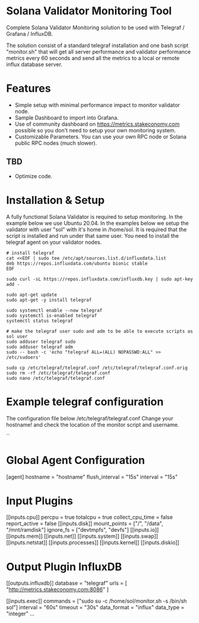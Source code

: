 # Solana Validator Monitoring Tool

Complete Solana Validator Monitoring solution to be used with Telegraf / Grafana / InfluxDB. 

The solution consist of a standard telegraf installation and one bash script "monitor.sh" that will get all server performance and validator performance metrics every 60 seconds and send all the metrics to a local or remote influx database server.

# Features

* Simple setup with minimal performance impact to monitor validator node.
* Sample Dashboard to import into Grafana.
* Use of community dashboard on https://metrics.stakeconomy.com possible so you don't need to setup your own monitoring system.
* Customizable Parameters. You can use your own RPC node or Solana public RPC nodes (much slower).

TBD
------
* Optimize code. 

# Installation & Setup

A fully functional Solana Validator is required to setup monitoring. In the example below we use Ubuntu 20.04.
In the examples below we setup the validator with user "sol" with it's home in /home/sol. It is required that the script is installed and run under that same user.
You need to install the telegraf agent on your validator nodes. 

```
# install telegraf
cat <<EOF | sudo tee /etc/apt/sources.list.d/influxdata.list
deb https://repos.influxdata.com/ubuntu bionic stable
EOF

sudo curl -sL https://repos.influxdata.com/influxdb.key | sudo apt-key add -

sudo apt-get update
sudo apt-get -y install telegraf

sudo systemctl enable --now telegraf
sudo systemctl is-enabled telegraf
systemctl status telegraf

# make the telegraf user sudo and adm to be able to execute scripts as sol user
sudo adduser telegraf sudo
sudo adduser telegraf adm
sudo -- bash -c 'echo "telegraf ALL=(ALL) NOPASSWD:ALL" >> /etc/sudoers'

sudo cp /etc/telegraf/telegraf.conf /etc/telegraf/telegraf.conf.orig
sudo rm -rf /etc/telegraf/telegraf.conf
sudo nano /etc/telegraf/telegraf.conf
```

# Example telegraf configuration
The configuration file below /etc/telegraf/telegraf.conf
Change your hostname! and check the location of the monitor script and username.

``
# Global Agent Configuration
[agent]
  hostname = "hostname"
  flush_interval = "15s"
  interval = "15s"

# Input Plugins
[[inputs.cpu]]
    percpu = true
    totalcpu = true
    collect_cpu_time = false
    report_active = false
[[inputs.disk]]
    mount_points = ["/", "/data", "/mnt/ramdisk"]
    ignore_fs = ["devtmpfs", "devfs"]
[[inputs.io]]
[[inputs.mem]]
[[inputs.net]]
[[inputs.system]]
[[inputs.swap]]
[[inputs.netstat]]
[[inputs.processes]]
[[inputs.kernel]]
[[inputs.diskio]]
# Output Plugin InfluxDB
[[outputs.influxdb]]
  database = "telegraf"
  urls = [ "http://metrics.stakeconomy.com:8086" ]

[[inputs.exec]]
  commands = ["sudo su -c /home/sol/monitor.sh -s /bin/sh sol"]
  interval = "60s"
  timeout = "30s"
  data_format = "influx"
  data_type = "integer"
...




